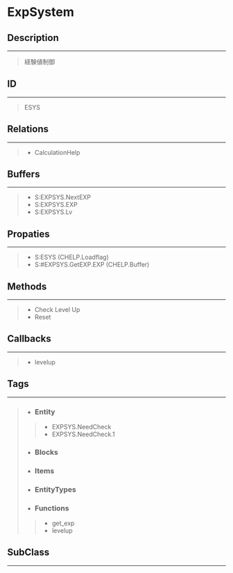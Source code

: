 # ExpSystem
## Description
***
> 経験値制御
## ID
***
> ESYS
## Relations
***
>* CalculationHelp
## Buffers
***
>* S:EXPSYS.NextEXP
>* S:EXPSYS.EXP
>* S:EXPSYS.Lv
## Propaties
***
>* S:ESYS (CHELP.Loadflag)
>* S:#EXPSYS.GetEXP.EXP (CHELP.Buffer)
## Methods
***
>* Check Level Up
>* Reset
## Callbacks
***
>* levelup
## Tags
***
>* ### Entity
>>* EXPSYS.NeedCheck
>>* EXPSYS.NeedCheck.1
>* ### Blocks
>* ### Items
>* ### EntityTypes
>* ### Functions
>>* get_exp
>>* levelup
## SubClass
***